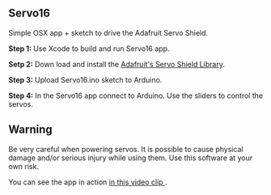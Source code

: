 Servo16
-------

Simple OSX app + sketch to drive the Adafruit Servo Shield.

**Step 1:** Use Xcode to build and run Servo16 app.

**Setp 2:** Down load and install the [Adafruit's Servo Shield Library](http://https://github.com/adafruit/Adafruit-PWM-Servo-Driver-Library). 

**Step 3:** Upload Servo16.ino sketch to Arduino. 

**Step 4:** In the Servo16 app connect to Arduino. Use the sliders to control the servos.

Warning
-------

Be very careful when powering servos. It is possible to cause physical damage and/or serious injury while using them. Use this software at your own risk.

You can see the app in action [in this video clip
](http://youtu.be/Ep0Tf669s-o).